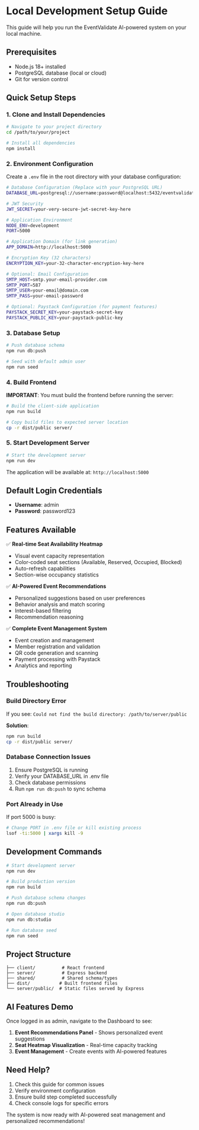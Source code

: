 # Local Development Setup Guide

This guide will help you run the EventValidate AI-powered system on your local machine.

## Prerequisites

- Node.js 18+ installed
- PostgreSQL database (local or cloud)
- Git for version control

## Quick Setup Steps

### 1. Clone and Install Dependencies

```bash
# Navigate to your project directory
cd /path/to/your/project

# Install all dependencies
npm install
```

### 2. Environment Configuration

Create a `.env` file in the root directory with your database configuration:

```bash
# Database Configuration (Replace with your PostgreSQL URL)
DATABASE_URL=postgresql://username:password@localhost:5432/eventvalidate

# JWT Security
JWT_SECRET=your-very-secure-jwt-secret-key-here

# Application Environment
NODE_ENV=development
PORT=5000

# Application Domain (for link generation)
APP_DOMAIN=http://localhost:5000

# Encryption Key (32 characters)
ENCRYPTION_KEY=your-32-character-encryption-key-here

# Optional: Email Configuration
SMTP_HOST=smtp.your-email-provider.com
SMTP_PORT=587
SMTP_USER=your-email@domain.com
SMTP_PASS=your-email-password

# Optional: Paystack Configuration (for payment features)
PAYSTACK_SECRET_KEY=your-paystack-secret-key
PAYSTACK_PUBLIC_KEY=your-paystack-public-key
```

### 3. Database Setup

```bash
# Push database schema
npm run db:push

# Seed with default admin user
npm run seed
```

### 4. Build Frontend

**IMPORTANT**: You must build the frontend before running the server:

```bash
# Build the client-side application
npm run build

# Copy build files to expected server location
cp -r dist/public server/
```

### 5. Start Development Server

```bash
# Start the development server
npm run dev
```

The application will be available at: `http://localhost:5000`

## Default Login Credentials

- **Username**: admin
- **Password**: password123

## Features Available

✅ **Real-time Seat Availability Heatmap**
- Visual event capacity representation
- Color-coded seat sections (Available, Reserved, Occupied, Blocked)
- Auto-refresh capabilities
- Section-wise occupancy statistics

✅ **AI-Powered Event Recommendations**
- Personalized suggestions based on user preferences
- Behavior analysis and match scoring
- Interest-based filtering
- Recommendation reasoning

✅ **Complete Event Management System**
- Event creation and management
- Member registration and validation
- QR code generation and scanning
- Payment processing with Paystack
- Analytics and reporting

## Troubleshooting

### Build Directory Error

If you see: `Could not find the build directory: /path/to/server/public`

**Solution**:
```bash
npm run build
cp -r dist/public server/
```

### Database Connection Issues

1. Ensure PostgreSQL is running
2. Verify your DATABASE_URL in .env file
3. Check database permissions
4. Run `npm run db:push` to sync schema

### Port Already in Use

If port 5000 is busy:
```bash
# Change PORT in .env file or kill existing process
lsof -ti:5000 | xargs kill -9
```

## Development Commands

```bash
# Start development server
npm run dev

# Build production version
npm run build

# Push database schema changes
npm run db:push

# Open database studio
npm run db:studio

# Run database seed
npm run seed
```

## Project Structure

```
├── client/          # React frontend
├── server/          # Express backend
├── shared/          # Shared schema/types
├── dist/           # Built frontend files
└── server/public/  # Static files served by Express
```

## AI Features Demo

Once logged in as admin, navigate to the Dashboard to see:

1. **Event Recommendations Panel** - Shows personalized event suggestions
2. **Seat Heatmap Visualization** - Real-time capacity tracking
3. **Event Management** - Create events with AI-powered features

## Need Help?

1. Check this guide for common issues
2. Verify environment configuration
3. Ensure build step completed successfully
4. Check console logs for specific errors

The system is now ready with AI-powered seat management and personalized recommendations!
